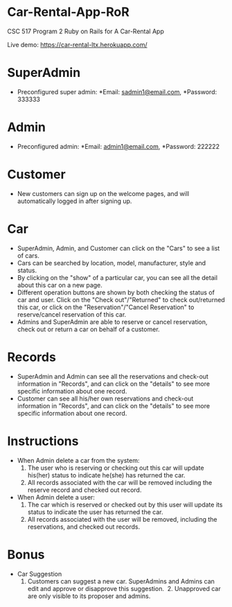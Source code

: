 
# Car-Rental-App-RoR
CSC 517 Program 2 Ruby on Rails for A Car-Rental App

Live demo: https://car-rental-ltx.herokuapp.com/
# SuperAdmin
* Preconfigured super admin: *Email: sadmin1@email.com, *Password: 333333
# Admin
* Preconfigured admin: *Email: admin1@email.com, *Password: 222222
# Customer
* New customers can sign up on the welcome pages, and will automatically logged in after signing up.
# Car
* SuperAdmin, Admin, and Customer can click on the "Cars" to see a list of cars.
* Cars can be searched by location, model, manufacturer, style and status.
* By clicking on the "show" of a particular car, you can see all the detail about this car on a new page.
* Different operation buttons are shown by both checking the status of car and user. Click on the "Check out"/"Returned" to check out/returned this car, or click on the "Reservation"/"Cancel Reservation" to reserve/cancel reservation of this car.
* Admins and SuperAdmin are able to reserve or cancel reservation, check out or return a car on behalf of a customer. 
# Records
* SuperAdmin and Admin can see all the reservations and check-out information in "Records", and can click on the "details" to see more specific information about one record.
* Customer can see all his/her own reservations and check-out information in "Records", and can click on the "details" to see more specific information about one record.
# Instructions
* When Admin delete a car from the system:
  1. The user who is reserving or checking out this car will update his(her) status to indicate he(she) has returned the car.
  2. All records associated with the car will be removed including the reserve record and checked out record.
* When Admin delete a user:
  1. The car which is reserved or checked out by this user will update its status to indicate the user has returned the car.
  2. All records associated with the user will be removed, including the reservations, and checked out records.
# Bonus
* Car Suggestion
  1. Customers can suggest a new car. SuperAdmins and Admins can edit and approve or disapprove this suggestion.
  2. Unapproved car are only visible to its proposer and admins.



